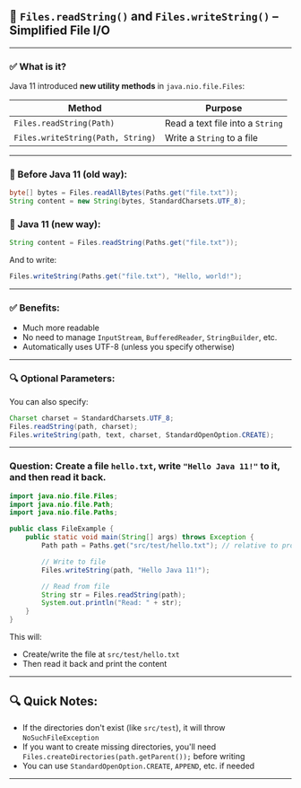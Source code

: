 ## 🔹 `Files.readString()` and `Files.writeString()` – Simplified File I/O

---

### ✅ What is it?

Java 11 introduced **new utility methods** in `java.nio.file.Files`:

| Method                            | Purpose                          |
| --------------------------------- | -------------------------------- |
| `Files.readString(Path)`          | Read a text file into a `String` |
| `Files.writeString(Path, String)` | Write a `String` to a file       |

---

### 🔸 Before Java 11 (old way):

```java
byte[] bytes = Files.readAllBytes(Paths.get("file.txt"));
String content = new String(bytes, StandardCharsets.UTF_8);
```

### 🔸 Java 11 (new way):

```java
String content = Files.readString(Paths.get("file.txt"));
```

And to write:

```java
Files.writeString(Paths.get("file.txt"), "Hello, world!");
```

---

### ✅ Benefits:

* Much more readable
* No need to manage `InputStream`, `BufferedReader`, `StringBuilder`, etc.
* Automatically uses UTF-8 (unless you specify otherwise)

---

### 🔍 Optional Parameters:

You can also specify:

```java
Charset charset = StandardCharsets.UTF_8;
Files.readString(path, charset);
Files.writeString(path, text, charset, StandardOpenOption.CREATE);
```

---

### Question: Create a file `hello.txt`, write `"Hello Java 11!"` to it, and then read it back.

```java
import java.nio.file.Files;
import java.nio.file.Path;
import java.nio.file.Paths;

public class FileExample {
    public static void main(String[] args) throws Exception {
        Path path = Paths.get("src/test/hello.txt"); // relative to project root

        // Write to file
        Files.writeString(path, "Hello Java 11!");

        // Read from file
        String str = Files.readString(path);
        System.out.println("Read: " + str);
    }
}
```

This will:

* Create/write the file at `src/test/hello.txt`
* Then read it back and print the content

---

## 🔍 Quick Notes:

* If the directories don't exist (like `src/test`), it will throw `NoSuchFileException`
* If you want to create missing directories, you'll need `Files.createDirectories(path.getParent());` before writing
* You can use `StandardOpenOption.CREATE`, `APPEND`, etc. if needed

---


